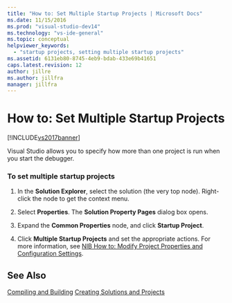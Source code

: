 ```yaml
---
title: "How to: Set Multiple Startup Projects | Microsoft Docs"
ms.date: 11/15/2016
ms.prod: "visual-studio-dev14"
ms.technology: "vs-ide-general"
ms.topic: conceptual
helpviewer_keywords:
  - "startup projects, setting multiple startup projects"
ms.assetid: 6131eb80-8745-4eb9-bdab-433e69b41651
caps.latest.revision: 12
author: jillre
ms.author: jillfra
manager: jillfra
---
```

# How to: Set Multiple Startup Projects
[!INCLUDE[vs2017banner](../includes/vs2017banner.md)]

Visual Studio allows you to specify how more than one project is run when you start the debugger.

### To set multiple startup projects

1. In the **Solution Explorer**, select the solution (the very top node). Right-click the node to get the context menu.

2. Select **Properties**. The **Solution Property Pages** dialog box opens.

3. Expand the **Common Properties** node, and click **Startup Project**.

4. Click **Multiple Startup Projects** and set the appropriate actions. For more information, see [NIB How to: Modify Project Properties and Configuration Settings](https://msdn.microsoft.com/e7184bc5-2f2b-4b4f-aa9a-3ecfcbc48b67).

## See Also
 [Compiling and Building](../ide/compiling-and-building-in-visual-studio.md)
 [Creating Solutions and Projects](../ide/creating-solutions-and-projects.md)
